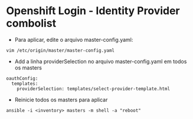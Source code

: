 # Openshift Login - Identity Provider combolist


* Para aplicar, edite o arquivo master-config.yaml:

```
vim /etc/origin/master/master-config.yaml
```


* Add a linha providerSelection no arquivo master-config.yaml em todos os masters

```
oauthConfig:
  templates:
    providerSelection: templates/select-provider-template.html
```


* Reinicie todos os masters para aplicar

```
ansible -i <inventory> masters -m shell -a "reboot"
```
